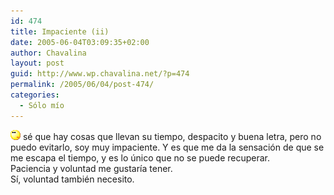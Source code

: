 ```yaml
---
id: 474
title: Impaciente (ii)
date: 2005-06-04T03:09:35+02:00
author: Chavalina
layout: post
guid: http://www.wp.chavalina.net/?p=474
permalink: /2005/06/04/post-474/
categories:
  - Sólo mío
---
```

![emo](/imagenes/emoticonos/pensativo.gif) sé que hay cosas que llevan su tiempo, despacito y buena letra, pero no puedo evitarlo, soy muy impaciente. Y es que me da la sensación de que se me escapa el tiempo, y es lo &uacute;nico que no se puede recuperar.  
Paciencia y voluntad me gustaría tener.  
Sí, voluntad también necesito.